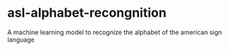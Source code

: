 # asl-alphabet-recongnition
A machine learning model to recognize the alphabet of the american sign language
